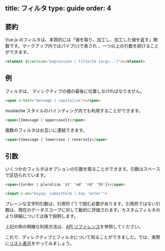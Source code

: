 title: フィルタ
type: guide
order: 4
---

## 要約

Vue.js のフィルタは、本質的には「値を取り、加工し、加工した値を返す」関数です。マークアップ内ではパイプ(`|`)で表され 、一つ以上の引数を続けることができます。

``` html
<element directive="expression | filterId [args...]"></element>
```

## 例

フィルタは、 ディレクティブの値の最後に位置しなければなりません。

``` html
<span v-text="message | capitalize"></span>
```

mustache スタイルのバインディング内でも利用することができます。

``` html
<span>{{message | uppercase}}</span>
```

複数のフィルタはお互いに連結できます。

``` html
<span>{{message | lowercase | reverse}}</span>
```

## 引数

いくつかのフィルタはオプションの引数を取ることができます。引数はスペースで区切られています。

``` html
<span>{{order | pluralize 'st' 'nd' 'rd' 'th'}}</span>
```

``` html
<input v-on="keyup: submitForm | key 'enter'">
```

プレーンな文字列引数は、引用符 ('') で囲む必要があります。引用符ではない引数は、現在のデータスコープに対して動的に評価されます。カスタムフィルタのより詳細については後で説明します。

上記の例の明確な利用方法は、[API リファレンス](/api/filters.html)を参照してください。

これで、ディレクティブとフィルタについて知ることができました。では、実際に[リスト表示](/guide/list.html)をやってみましょう。
